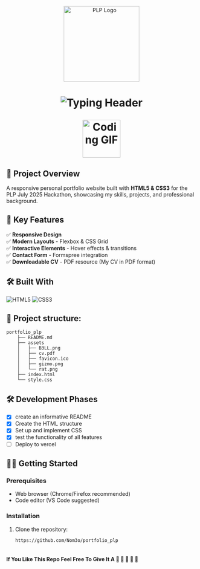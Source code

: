 <p align="center">
  <img src="https://academy.powerlearnprojectafrica.org/assets/logo.CAPAuQa5.png" width="200" alt="PLP Logo" />
</p>

<h1 align="center">
  <img src="https://readme-typing-svg.herokuapp.com?font=JetBrains+Mono&weight=700&size=34&duration=3000&pause=1000&color=00FFD5&center=true&vCenter=true&width=1000&lines=PLP+July+2025+Hackathon;Portfolio+Website+Challenge;Built+with+HTML+%26+CSS" alt="Typing Header" />
</p>

<p align="center">
  <img src="https://media.giphy.com/media/QssGEmpkyEOhBCb7e1/giphy.gif" width="100" alt="Coding GIF" />
</p>

## 🚀 Project Overview
A responsive personal portfolio website built with **HTML5 & CSS3** for the PLP July 2025 Hackathon, showcasing my skills, projects, and professional background.

## 📌 Key Features
✅ **Responsive Design**  
✅ **Modern Layouts** - Flexbox & CSS Grid  
✅ **Interactive Elements** - Hover effects & transitions  
✅ **Contact Form** - Formspree integration  
✅ **Downloadable CV** - PDF resource (My CV in PDF format)  


## 🛠 Built With

<p align="left">
  <img src="https://img.shields.io/badge/HTML5-E34F26?style=for-the-badge&logo=html5&logoColor=white" alt="HTML5" title="Semantic markup structure">
  <img src="https://img.shields.io/badge/CSS3-1572B6?style=for-the-badge&logo=css3&logoColor=white" alt="CSS3" title="Styling and animations">
  
## 📁 Project structure:

```
portfolio_plp
    ├── README.md
    ├── assets
    │   ├── B3LL.png
    │   ├── cv.pdf
    │   ├── favicon.ico
    │   ├── gizmo.png
    │   └── rat.png
    ├── index.html
    └── style.css
```

## 🛠 Development Phases
- [x] create an informative README
- [x] Create the HTML structure
- [x] Set up and implement CSS 
- [x] test the functionality of all features
- [ ] Deploy to vercel

## 🧑‍💻 Getting Started
### Prerequisites
- Web browser (Chrome/Firefox recommended)
- Code editor (VS Code suggested)

### Installation
1. Clone the repository:
   ```bash
   https://github.com/Nom3o/portfolio_plp



#### If You Like This Repo Feel Free To Give It A 🌟 🌟 🌟 🌟 🌟
